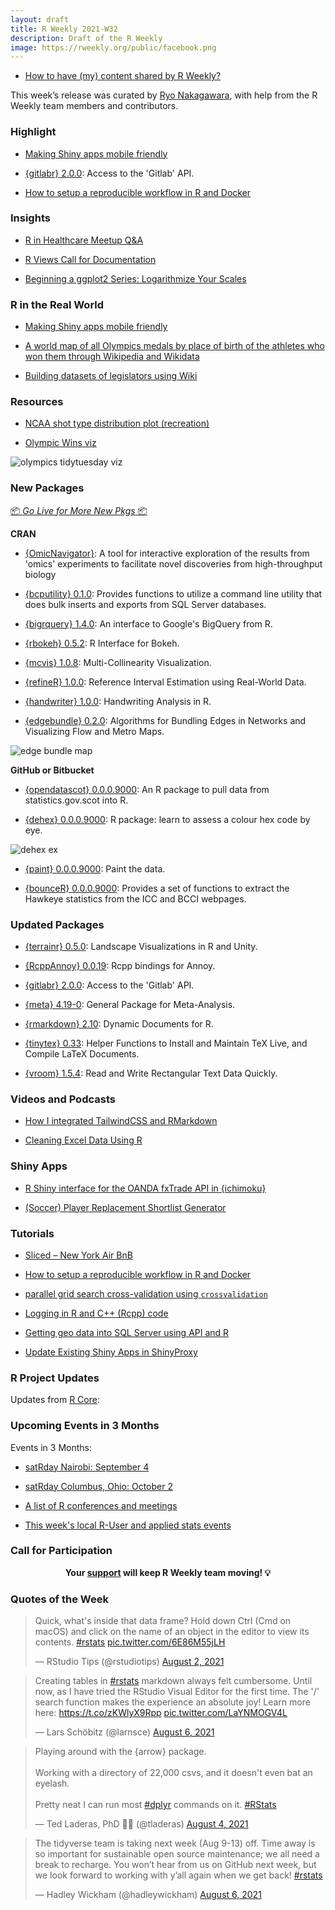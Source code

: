 ```yaml
---
layout: draft
title: R Weekly 2021-W32
description: Draft of the R Weekly
image: https://rweekly.org/public/facebook.png
---
```


+ [How to have (my) content shared by R Weekly?](https://github.com/rweekly/rweekly.org#how-to-have-my-content-shared-by-r-weekly)

This week’s release was curated by [Ryo Nakagawara](https://twitter.com/R_by_Ryo), with help from the R Weekly team members and contributors.

###  Highlight

+ [Making Shiny apps mobile friendly](https://jnolis.com/blog/shiny_mobile/)

+ [{gitlabr} 2.0.0](https://github.com/statnmap/gitlabr): Access to the 'Gitlab' API.

+ [How to setup a reproducible workflow in R and Docker](https://medium.com/@rahul.sangole/reproducible-work-in-r-e7d160d5d198)

### Insights

+ [R in Healthcare Meetup Q&A](https://blog.rstudio.com/2021/08/03/r-in-healthcare-meetup-q-a/)

+ [R Views Call for Documentation](https://rviews.rstudio.com/2021/08/04/r-views-blog-contest/)

+ [Beginning a ggplot2 Series: Logarithmize Your Scales](https://albert-rapp.de/post/2021-08-07-a-few-ggplot-tips/)

### R in the Real World

+ [Making Shiny apps mobile friendly](https://jnolis.com/blog/shiny_mobile/)

+ [A world map of all Olympics medals by place of birth of the athletes who won them through Wikipedia and Wikidata](https://github.com/EDJNet/olympics2020nuts)

+ [Building datasets of legislators using Wiki](https://dbrby.github.io/posts/2021/08/wikidata/)

###  Resources

+ [NCAA shot type distribution plot (recreation)](https://gist.github.com/Henryjean/874be18ff910c71510afefd559809fbf)

+ [Olympic Wins viz](https://github.com/wurli/tidy-tuesday/blob/master/2021-07-27-olympics/2021-07-27-olympics.R)

![olympics tidytuesday viz](https://cdn.jsdelivr.net/gh/rweekly/image/2020-08-09/olympics-viz.png)

###  New Packages

<p class="added-hostname"><a href="https://rweekly.org/live" target="_blank" class="externalLink">📦 <i>Go Live for More New Pkgs</i> 📦</a></p>

**CRAN**

+ [{OmicNavigator}](https://cran.r-project.org/package=OmicNavigator): A tool for interactive exploration of the results from 'omics' experiments to facilitate novel discoveries from high-throughput biology

+ [{bcputility} 0.1.0](https://cran.r-project.org/package=bcputility): Provides functions to utilize a command line utility that does bulk inserts and exports from SQL Server databases.

+ [{bigrquery} 1.4.0](https://www.tidyverse.org/blog/2021/08/bigrquery-1-4-0/): An interface to Google's BigQuery from R. 

+ [{rbokeh} 0.5.2](https://cran.r-project.org/package=rbokeh): R Interface for Bokeh.

+ [{mcvis} 1.0.8](https://cran.r-project.org/package=mcvis): Multi-Collinearity Visualization.

+ [{refineR} 1.0.0](https://cran.r-project.org/package=refineR): Reference Interval Estimation using Real-World Data.

+ [{handwriter} 1.0.0](https://cran.r-project.org/package=handwriter): Handwriting Analysis in R.

+ [{edgebundle} 0.2.0](https://cran.r-project.org/package=edgebundle): Algorithms for Bundling Edges in Networks and Visualizing Flow
and Metro Maps.

![edge bundle map](https://cdn.jsdelivr.net/gh/rweekly/image/2020-08-09/edge-bundle.PNG)

**GitHub or Bitbucket**

+ [{opendatascot} 0.0.0.9000](https://github.com/DataScienceScotland/opendatascot):  An R package to pull data from statistics.gov.scot into R.

+ [{dehex} 0.0.0.9000](https://github.com/matt-dray/dehex): R package: learn to assess a colour hex code by eye.

![dehex ex](https://cdn.jsdelivr.net/gh/rweekly/image/2020-08-09/dehex.PNG)

+ [{paint} 0.0.0.9000](https://github.com/MilesMcBain/paint): Paint the data.

+ [{bounceR} 0.0.0.9000](https://github.com/alittlefitness/bounceR): Provides a set of functions to extract the Hawkeye statistics from the ICC and BCCI webpages.

### Updated Packages

+ [{terrainr} 0.5.0](https://cran.r-project.org/package=terrainr): Landscape Visualizations in R and Unity.

+ [{RcppAnnoy} 0.0.19](http://dirk.eddelbuettel.com/blog/2021/07/30#rcppannoy_0.0.19): Rcpp bindings for Annoy.

+ [{gitlabr} 2.0.0](https://github.com/statnmap/gitlabr): Access to the 'Gitlab' API.

+ [{meta} 4.19-0](https://cran.r-project.org/package=meta): General Package for Meta-Analysis.

+ [{rmarkdown} 2.10](https://cran.r-project.org/package=rmarkdown): Dynamic Documents for R.

+ [{tinytex} 0.33](https://cran.r-project.org/package=tinytex): Helper Functions to Install and Maintain TeX Live, and Compile
LaTeX Documents.

+ [{vroom} 1.5.4](https://cran.r-project.org/package=vroom): Read and Write Rectangular Text Data Quickly.

###  Videos and Podcasts

+ [How I integrated TailwindCSS and RMarkdown](https://share.rfor.us/z8uOAvmn)

+ [Cleaning Excel Data Using R](https://www.youtube.com/watch?v=xhMNW3Y6C2Q)

### Shiny Apps

+ [R Shiny interface for the OANDA fxTrade API in {ichimoku}](https://shikokuchuo.net/posts/12-oanda-studio/)

+ [(Soccer) Player Replacement Shortlist Generator](https://macro-football.shinyapps.io/similarity/)

###  Tutorials

+ [Sliced – New York Air BnB](https://theparttimeanalyst.com/2021/08/03/sliced-new-york-air-bnb/)

+ [How to setup a reproducible workflow in R and Docker](https://medium.com/@rahul.sangole/reproducible-work-in-r-e7d160d5d198)

+ [parallel grid search cross-validation using `crossvalidation`](https://thierrymoudiki.github.io/blog/2021/07/31/r/parallel-crossvalidation)

+ [Logging in R and C++ (Rcpp) code](https://r-critique.com/logging_in_r_and_cpp_code)

+ [Getting geo data into SQL Server using API and R](https://tomaztsql.wordpress.com/2021/08/02/getting-geo-data-into-sql-server-using-api-and-r/)

+ [Update Existing Shiny Apps in ShinyProxy](https://hosting.analythium.io/update-existing-shiny-apps-in-shinyproxy/)

<!--<div class="post-more-begin></div><div class="post-more-end"></div>-->

###  R Project Updates

Updates from [R Core](http://developer.r-project.org/blosxom.cgi/R-devel/NEWS):

###  Upcoming Events in 3 Months

Events in 3 Months:

+ [satRday Nairobi: September 4](https://nairobi2021.satrdays.org/)

+ [satRday Columbus, Ohio: October 2](https://columbus2021.satrdays.org/#submit)

+ [A list of R conferences and meetings](https://jumpingrivers.github.io/meetingsR/events.html)

+ [This week's local R-User and applied stats events](https://community.rstudio.com/c/irl)

###  Call for Participation

<p class="hide-support added-hostname support-rweekly" style="text-align: center;font-weight: bold;">Your <a class="non-visited externalLink" href="https://www.patreon.com/rweekly" onclick="pas(this)">support</a> will keep R Weekly team moving! 💡</p>

###  Quotes of the Week

<blockquote class="twitter-tweet"><p lang="en" dir="ltr">Quick, what&#39;s inside that data frame? Hold down Ctrl (Cmd on macOS) and click on the name of an object in the editor to view its contents. <a href="https://twitter.com/hashtag/rstats?src=hash&amp;ref_src=twsrc%5Etfw">#rstats</a> <a href="https://t.co/6E86M55jLH">pic.twitter.com/6E86M55jLH</a></p>&mdash; RStudio Tips (@rstudiotips) <a href="https://twitter.com/rstudiotips/status/1422247399217504283?ref_src=twsrc%5Etfw">August 2, 2021</a></blockquote> <script async src="https://platform.twitter.com/widgets.js" charset="utf-8"></script> 

<blockquote class="twitter-tweet"><p lang="en" dir="ltr">Creating tables in <a href="https://twitter.com/hashtag/rstats?src=hash&amp;ref_src=twsrc%5Etfw">#rstats</a> markdown always felt cumbersome. Until now, as I have tried the RStudio Visual Editor for the first time. The &#39;/&#39; search function makes the experience an absolute joy! Learn more here: <a href="https://t.co/zKWlyX9Rpp">https://t.co/zKWlyX9Rpp</a> <a href="https://t.co/LaYNMOGV4L">pic.twitter.com/LaYNMOGV4L</a></p>&mdash; Lars Schöbitz (@larnsce) <a href="https://twitter.com/larnsce/status/1423576974321197058?ref_src=twsrc%5Etfw">August 6, 2021</a></blockquote> <script async src="https://platform.twitter.com/widgets.js" charset="utf-8"></script> 

<blockquote class="twitter-tweet"><p lang="en" dir="ltr">Playing around with the {arrow} package. <br><br>Working with a directory of 22,000 csvs, and it doesn&#39;t even bat an eyelash. <br><br>Pretty neat I can run most <a href="https://twitter.com/hashtag/dplyr?src=hash&amp;ref_src=twsrc%5Etfw">#dplyr</a> commands on it. <a href="https://twitter.com/hashtag/RStats?src=hash&amp;ref_src=twsrc%5Etfw">#RStats</a></p>&mdash; Ted Laderas, PhD 🏳️‍🌈 (@tladeras) <a href="https://twitter.com/tladeras/status/1423027883694444544?ref_src=twsrc%5Etfw">August 4, 2021</a></blockquote> <script async src="https://platform.twitter.com/widgets.js" charset="utf-8"></script> 

<blockquote class="twitter-tweet"><p lang="en" dir="ltr">The tidyverse team is taking next week (Aug 9-13) off. Time away is so important for sustainable open source maintenance; we all need a break to recharge. You won’t hear from us on GitHub next week, but we look forward to working with y’all again when we get back! <a href="https://twitter.com/hashtag/rstats?src=hash&amp;ref_src=twsrc%5Etfw">#rstats</a></p>&mdash; Hadley Wickham (@hadleywickham) <a href="https://twitter.com/hadleywickham/status/1423763753594761225?ref_src=twsrc%5Etfw">August 6, 2021</a></blockquote> <script async src="https://platform.twitter.com/widgets.js" charset="utf-8"></script> 
